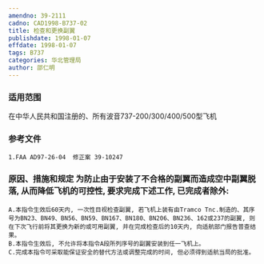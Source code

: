 ```yaml
---
amendno: 39-2111
cadno: CAD1998-B737-02
title: 检查和更换副翼
publishdate: 1998-01-07
effdate: 1998-01-07
tags: B737
categories: 华北管理局
author: 邵仁明
---
```


### 适用范围 
在中华人民共和国注册的、所有波音737-200/300/400/500型飞机

<!--more-->
### 参考文件
    1.FAA AD97-26-04  修正案 39-10247

### 原因、措施和规定     为防止由于安装了不合格的副翼而造成空中副翼脱落, 从而降低飞机的可控性, 要求完成下述工作, 已完成者除外: 
    A.本指令生效后60天内, 一次性目视检查副翼, 若飞机上装有由Tramco Tnc.制造的、其序号为BN23、BN49、BN56、BN59、BN167、BN180、BN206、BN236、162或237的副翼, 则在下次飞行前将其更换为新的或可用副翼, 并在完成检查后的10天内, 向适航部门报告普查结果。 
    B.本指令生效后, 不允许将本指令A段所列序号的副翼安装到任一飞机上。 
    C.完成本指令可采取能保证安全的替代方法或调整完成的时间, 但必须得到适航当局的批准。

